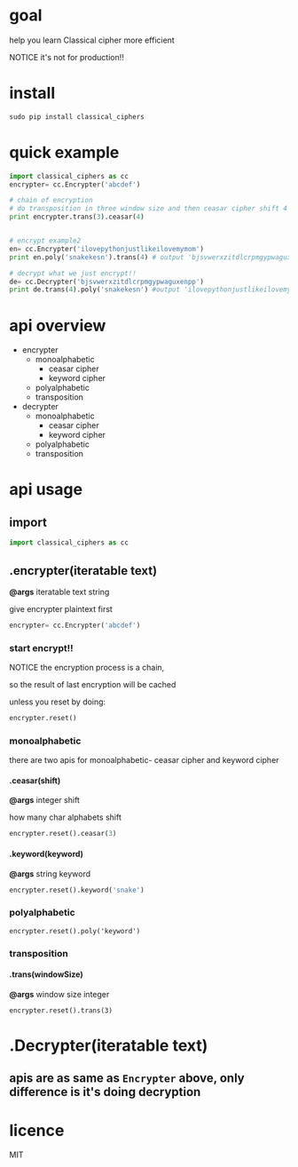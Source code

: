 # goal
help you learn Classical cipher more efficient

NOTICE it's not for production!!

# install
``` python
sudo pip install classical_ciphers
```

# quick example
``` python
import classical_ciphers as cc
encrypter= cc.Encrypter('abcdef')

# chain of encryption
# do transposition in three window size and then ceasar cipher shift 4 chars
print encrypter.trans(3).ceasar(4)


# encrypt example2
en= cc.Encrypter('ilovepythonjustlikeilovemymom')
print en.poly('snakekesn').trans(4) # output 'bjsvwerxzitdlcrpmgypwaguxenpp'

# decrypt what we just encrypt!!
de= cc.Decrypter('bjsvwerxzitdlcrpmgypwaguxenpp')
print de.trans(4).poly('snakekesn') #output 'ilovepythonjustlikeilovemymom'
```

# api overview
*	encrypter
	*	monoalphabetic
		*	ceasar cipher
		*	keyword cipher
	*	polyalphabetic
	*	transposition
*	decrypter
	*	monoalphabetic
		*	ceasar cipher
		*	keyword cipher
	*	polyalphabetic
	*	transposition

# api usage
## import
``` python
import classical_ciphers as cc
```
##	.encrypter(iteratable text)
**@args** iteratable text string

give encrypter plaintext first
``` python
encrypter= cc.Encrypter('abcdef')
```

###	start encrypt!!
NOTICE the encryption process is a chain, 

so the result of last encryption will be cached

unless you reset by doing:
``` python
encrypter.reset()
```

### monoalphabetic
there are two apis for monoalphabetic- ceasar cipher and keyword cipher
#### .ceasar(shift)
**@args** integer shift

how many char alphabets shift
``` python
encrypter.reset().ceasar(3)
```
#### .keyword(keyword)
**@args** string keyword
``` python
encrypter.reset().keyword('snake')
```


### polyalphabetic
```
encrypter.reset().poly('keyword')
```

### transposition
#### .trans(windowSize)
**@args**  window size integer
```
encrypter.reset().trans(3)
```

# .Decrypter(iteratable text)
## apis are as same as `Encrypter` above, only difference is it's doing decryption

# licence
MIT
